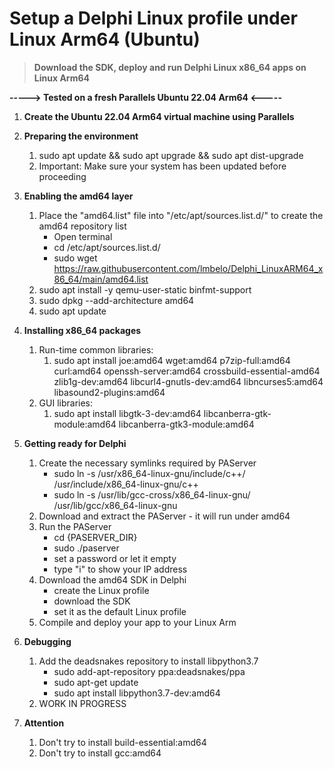 # Setup a Delphi Linux profile under Linux Arm64 (Ubuntu)

> **Download the SDK, deploy and run Delphi Linux x86_64 apps on Linux Arm64**

**-----> Tested on a fresh Parallels Ubuntu 22.04 Arm64 <-----**

1) **Create the Ubuntu 22.04 Arm64 virtual machine using Parallels**
    
2) **Preparing the environment**
    1) sudo apt update && sudo apt upgrade && sudo apt dist-upgrade
    2) Important: Make sure your system has been updated before proceeding

3) **Enabling the amd64 layer**
    1) Place the "amd64.list" file into "/etc/apt/sources.list.d/" to create the amd64 repository list
        - Open terminal
        - cd /etc/apt/sources.list.d/
        - sudo wget https://raw.githubusercontent.com/lmbelo/Delphi_LinuxARM64_x86_64/main/amd64.list
    2) sudo apt install -y qemu-user-static binfmt-support
    3) sudo dpkg --add-architecture amd64
    4) sudo apt update

4) **Installing x86_64 packages**
    1) Run-time common libraries:
        1) sudo apt install joe:amd64 wget:amd64 p7zip-full:amd64 curl:amd64 openssh-server:amd64 crossbuild-essential-amd64 zlib1g-dev:amd64 libcurl4-gnutls-dev:amd64 libncurses5:amd64 libasound2-plugins:amd64    
    2) GUI libraries:
        1) sudo apt install libgtk-3-dev:amd64 libcanberra-gtk-module:amd64 libcanberra-gtk3-module:amd64 

5) **Getting ready for Delphi**
    1) Create the necessary symlinks required by PAServer
        - sudo ln -s /usr/x86_64-linux-gnu/include/c++/ /usr/include/x86_64-linux-gnu/c++
        - sudo ln -s /usr/lib/gcc-cross/x86_64-linux-gnu/ /usr/lib/gcc/x86_64-linux-gnu
    2) Download and extract the PAServer - it will run under amd64
    3) Run the PAServer
        - cd {PASERVER_DIR}
        - sudo ./paserver
        - set a password or let it empty
        - type "i" to show your IP address
    4) Download the amd64 SDK in Delphi
        - create the Linux profile
        - download the SDK
        - set it as the default Linux profile
    5) Compile and deploy your app to your Linux Arm
    
6) **Debugging**
    1) Add the deadsnakes repository to install libpython3.7 
       - sudo add-apt-repository ppa:deadsnakes/ppa   
       - sudo apt-get update  
       - sudo apt install libpython3.7-dev:amd64
    2) WORK IN PROGRESS
        
7) **Attention**
    1) Don't try to install build-essential:amd64
    2) Don't try to install gcc:amd64

